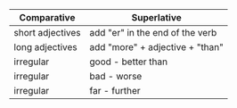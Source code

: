 
| Comparative      | Superlative                     |
| ---------------- | ------------------------------- |
| short adjectives | add "er" in the end of the verb |
| long adjectives  | add "more" + adjective + "than" |
| irregular        | good - better than              |
| irregular        | bad - worse                     |
| irregular        | far - further                   |

